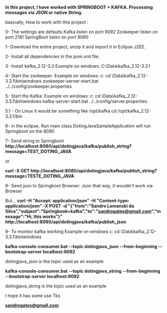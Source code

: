 <b>In this project, I have worked with SPRINGBOOT + KAFKA. Processing messages via JSON or native String.</b>

basically, How to work with this project :

0- The settings are defaults 
   Kafka listen on port 9092
   Zookeeper listen on port 2181
   SpringBoot listen on port 8080

1- Download the entire project, unzip it and import it in Eclipse J2EE.

2- Install all dependencies in the pom.xml file.

3- Install kafka_2.12-3.3
   Example on windows: C:\Data\kafka_2.12-3.3.1

4- Start the zookeeper:
   Example on windows:
   c:
   cd \Data\kafka_2.12-3.3.1\bin\windows
   zookeeper-server-start.bat ../../config/zookeeper.properties
   
5- Start the Kafka:
   Example on windows:
   c:
   cd \Data\kafka_2.12-3.3.1\bin\windows
   kafka-server-start.bat ../../config/server.properties   
   
   5.1 - On Linux it would be something like /opt/kafka
         cd /opt/kafka_2.12-3.3.1/bin

6- in the eclipse, Run main class DotingJavaSampleApplication
   will run Springboot on the 8080
   
7- Send string to Springboot
   <b>http://localhost:8080/api/dotingjava/kafka/publish_string?message=TEST_DOTING_JAVA</b>
   
   or
   
   <b>curl -X GET http://localhost:8080/api/dotingjava/kafka/publish_string?message=TESTE_DOTING_JAVA</b>
   
8- Send json to Springboot
   Browser: Json that way, it wouldn't work via Browser
   
   But...
   <b>curl -H "Accept: application/json" -H "Content-type: application/json" -X POST -d "{\"from\":\"Sandro Lemanski da Silva\",\"subject\":\"Springbook+kafka\",\"to\":\"sandrogates@gmail.com\",\"message\":\"Hi, this works\"}" http://localhost:8080/api/dotingjava/kafka/publish_json</b>
   
9- To monitor kafka working
   Example on windows
   c:
   cd \Data\kafka_2.12-3.3.1\bin\windows
   
   <b>kafka-console-consumer.bat --topic dotingjava_json --from-beginning --bootstrap-server localhost:9092</b>
   
   dotingjava_json is the topic used as an example

   <b>kafka-console-consumer.bat --topic dotingjava_string --from-beginning --bootstrap-server localhost:9092</b>
   
   dotingjava_string is the topic used as an example
    
I hope it has some use
Tks

<b>sandrogates@gmail.com</b>
